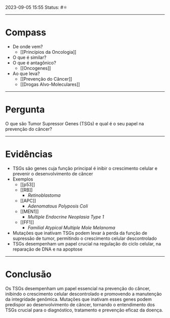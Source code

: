 2023-09-05 15:55
Status: #⚛ 

---
# Compass
- De onde vem?
	- [[Princípios da Oncologia]]
- O que é similar?
- O que é antagônico?
	- [[Oncogenes]]
- Ao que leva?
	- [[Prevenção do Câncer]]
	- [[Drogas Alvo-Moleculares]]

----
# Pergunta

O que são Tumor Supressor Genes (TSGs) e qual é o seu papel na prevenção do câncer?

---- 
# Evidências

- TSGs são genes cuja função principal é inibir o crescimento celular e prevenir o desenvolvimento de câncer
- Exemplos
	- [[p53]]
	- [[RB]]
		- _Retinoblastoma_
	- [[APC]]
		- _Adenomatous Polyposis Coli_
	- [[MEN1]]
		- _Multiple Endocrine Neoplasia Type 1_
	- [[FF1]]
		- _Familial Atypical Multiple Mole Melanoma_
- Mutações que inativam TSGs podem levar à perda da função de supressão de tumor, permitindo o crescimento celular descontrolado
- TSGs desempenham um papel crucial na regulação do ciclo celular, na reparação de DNA e na apoptose

----  
# Conclusão

Os TSGs desempenham um papel essencial na prevenção do câncer, inibindo o crescimento celular descontrolado e promovendo a manutenção da integridade genômica. Mutações que inativam esses genes podem predispor ao desenvolvimento de câncer, tornando o entendimento dos TSGs crucial para o diagnóstico, tratamento e prevenção eficaz da doença.